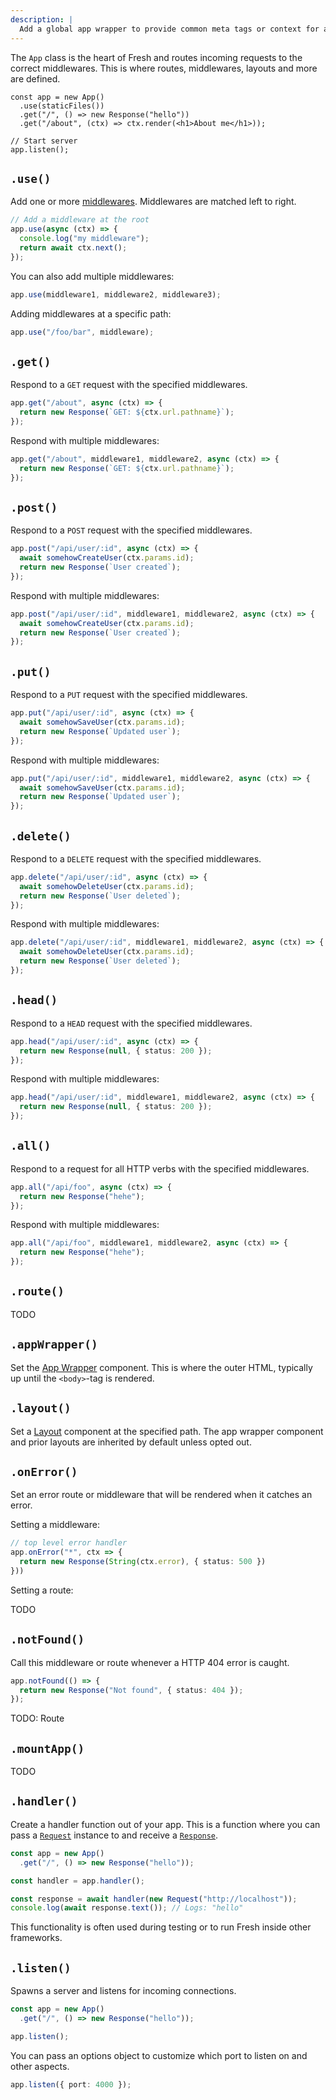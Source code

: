 ```yaml
---
description: |
  Add a global app wrapper to provide common meta tags or context for application routes.
---
```


The `App` class is the heart of Fresh and routes incoming requests to the
correct middlewares. This is where routes, middlewares, layouts and more are
defined.

```tsx
const app = new App()
  .use(staticFiles())
  .get("/", () => new Response("hello"))
  .get("/about", (ctx) => ctx.render(<h1>About me</h1>));

// Start server
app.listen();
```

## `.use()`

Add one or more [middlewares](/docs/canary/concepts/middleware). Middlewares are
matched left to right.

```ts
// Add a middleware at the root
app.use(async (ctx) => {
  console.log("my middleware");
  return await ctx.next();
});
```

You can also add multiple middlewares:

```ts
app.use(middleware1, middleware2, middleware3);
```

Adding middlewares at a specific path:

```ts
app.use("/foo/bar", middleware);
```

## `.get()`

Respond to a `GET` request with the specified middlewares.

```ts
app.get("/about", async (ctx) => {
  return new Response(`GET: ${ctx.url.pathname}`);
});
```

Respond with multiple middlewares:

```ts
app.get("/about", middleware1, middleware2, async (ctx) => {
  return new Response(`GET: ${ctx.url.pathname}`);
});
```

## `.post()`

Respond to a `POST` request with the specified middlewares.

```ts
app.post("/api/user/:id", async (ctx) => {
  await somehowCreateUser(ctx.params.id);
  return new Response(`User created`);
});
```

Respond with multiple middlewares:

```ts
app.post("/api/user/:id", middleware1, middleware2, async (ctx) => {
  await somehowCreateUser(ctx.params.id);
  return new Response(`User created`);
});
```

## `.put()`

Respond to a `PUT` request with the specified middlewares.

```ts
app.put("/api/user/:id", async (ctx) => {
  await somehowSaveUser(ctx.params.id);
  return new Response(`Updated user`);
});
```

Respond with multiple middlewares:

```ts
app.put("/api/user/:id", middleware1, middleware2, async (ctx) => {
  await somehowSaveUser(ctx.params.id);
  return new Response(`Updated user`);
});
```

## `.delete()`

Respond to a `DELETE` request with the specified middlewares.

```ts
app.delete("/api/user/:id", async (ctx) => {
  await somehowDeleteUser(ctx.params.id);
  return new Response(`User deleted`);
});
```

Respond with multiple middlewares:

```ts
app.delete("/api/user/:id", middleware1, middleware2, async (ctx) => {
  await somehowDeleteUser(ctx.params.id);
  return new Response(`User deleted`);
});
```

## `.head()`

Respond to a `HEAD` request with the specified middlewares.

```ts
app.head("/api/user/:id", async (ctx) => {
  return new Response(null, { status: 200 });
});
```

Respond with multiple middlewares:

```ts
app.head("/api/user/:id", middleware1, middleware2, async (ctx) => {
  return new Response(null, { status: 200 });
});
```

## `.all()`

Respond to a request for all HTTP verbs with the specified middlewares.

```ts
app.all("/api/foo", async (ctx) => {
  return new Response("hehe");
});
```

Respond with multiple middlewares:

```ts
app.all("/api/foo", middleware1, middleware2, async (ctx) => {
  return new Response("hehe");
});
```

## `.route()`

TODO

## `.appWrapper()`

Set the [App Wrapper](/docs/canary/advanced/app-wrapper) component. This is
where the outer HTML, typically up until the `<body>`-tag is rendered.

## `.layout()`

Set a [Layout](/docs/canary/advanced/layouts) component at the specified path.
The app wrapper component and prior layouts are inherited by default unless
opted out.

## `.onError()`

Set an error route or middleware that will be rendered when it catches an error.

Setting a middleware:

```ts
// top level error handler
app.onError("*", ctx => {
  return new Response(String(ctx.error), { status: 500 })
}))
```

Setting a route:

TODO

## `.notFound()`

Call this middleware or route whenever a HTTP 404 error is caught.

```ts
app.notFound(() => {
  return new Response("Not found", { status: 404 });
});
```

TODO: Route

## `.mountApp()`

TODO

## `.handler()`

Create a handler function out of your app. This is a function where you can pass
a [`Request`](https://developer.mozilla.org/en-US/docs/Web/API/Request) instance
to and receive a
[`Response`](https://developer.mozilla.org/en-US/docs/Web/API/Response).

```ts
const app = new App()
  .get("/", () => new Response("hello"));

const handler = app.handler();

const response = await handler(new Request("http://localhost"));
console.log(await response.text()); // Logs: "hello"
```

This functionality is often used during testing or to run Fresh inside other
frameworks.

## `.listen()`

Spawns a server and listens for incoming connections.

```ts
const app = new App()
  .get("/", () => new Response("hello"));

app.listen();
```

You can pass an options object to customize which port to listen on and other
aspects.

```ts
app.listen({ port: 4000 });
```
